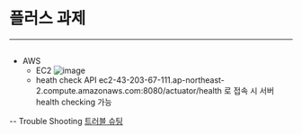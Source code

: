 # 플러스 과제

---
##
- AWS
  - EC2
 ![image](https://github.com/user-attachments/assets/5a831477-127f-4ea8-99ce-77b98f5ae88b)
  - heath check API
     ec2-43-203-67-111.ap-northeast-2.compute.amazonaws.com:8080/actuator/health 로 접속 시 서버 health checking 가능
     
--
Trouble Shooting
[트러블 슈팅](https://withsumyeom.tistory.com/entry/Trouble-Shooting-%ED%94%8C%EB%9F%AC%EC%8A%A4-%EC%A3%BC%EC%B0%A8-%ED%94%84%EB%A1%9C%EC%A0%9D%ED%8A%B8)


